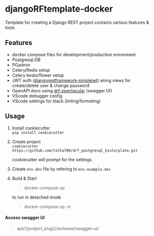 # djangoRFtemplate-docker

Template for creating a Django REST project contains various features & tools

## Features
- docker compose files for development/production evironment
- Postgresql DB
- PGadmin
- Celery/Redis setup
- Celery beats/flower setup
- JWT auth ([djangorestframework-simplejwt](https://django-rest-framework-simplejwt.readthedocs.io/en/latest/)) along views for create/delete user & change password
- OpenAPI docs using [drf-spectacular](https://drf-spectacular.readthedocs.io/en/latest/) (swagger UI)
- VScode debugger config
- VScode settings for black (linting/formating)



## Usage

1. Install cookiecutter <br/>
`pip install cookiecutter`

2. Create project <br/>
`cookiecutter https://github.com/talha700/drf_postgresql_biolerplate.git`
 
    cookiecutter will prompt for the settings


3. Create `env.dev` file by refering to `env.example.dev`

4. Build & Start

    > docker-compose up 

    to run in detached mode

    > docker-compose up -d 


#### Access swagger UI 

> api/{{project_slug}}/schema/swagger-ui/